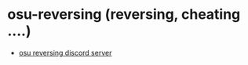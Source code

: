 # osu-reversing (reversing, cheating ....) 
- [osu reversing discord server](https://discord.gg/UMJuNFV4J9)
